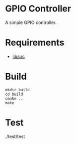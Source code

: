 # GPIO Controller

A simple GPIO controller.


# Requirements
* [libsoc](https://github.com/jackmitch/libsoc)


# Build

```
mkdir build
cd build
cmake ..
make
```


# Test

./test/test

